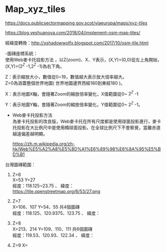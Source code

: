# Map_xyz_tiles
https://docs.publicsectormapping.gov.scot/viaeuropa/maps/xyz-tiles

https://blog.yeshuanova.com/2018/04/implement-osm-map-tiles/

經緯度轉換：http://xshadowwolfx.blogspot.com/2017/10/osm-tile.html

-圖磚座標系統：  
使用Web麥卡托投影方法 ，以Z(zoom)、X、Y表示，(X,Y)=(0,0)從左上角開始，(X,Y)=($2^Z$ -1,$2^Z$ -1)為右下角。  

Z：表示縮放大小，數值從0~19，數值越大表示放大倍率越大。  
Z=0為涵蓋整個世界地圖( 世界地圖邊界西經180到東經180 )。  

X：表示地圖X軸，會隨著Zoom的縮放倍率變化，X值範圍從0~ $2^Z$ -1

Y：表示地圖Y軸，會隨著Zoom的縮放倍率變化，Y值範圍從0~ $2^Z$ -1。  

* Web麥卡托投影方法    
  為麥卡托投影的改良版，Web麥卡托在所有尺度都是使用球面投影進行，麥卡托投影在大比例尺中是使用橢球面投影。在全球比例尺下不會察覺，當離赤道越遠偏差越明顯。   
 
  https://zh.m.wikipedia.org/zh-hk/Web%E5%A2%A8%E5%8D%A1%E6%89%98%E6%8A%95%E5%BD%B1   

台灣圖磚範圍：  
  1. Z=6  
     X=53  Y=27  
     經度：118.125~23.75 、 緯度：    
     https://tile.openstreetmap.org/6/53/27.png
     
  2. Z=7   
     X=106、107  Y=54、55  共4個圖磚  
     經度：118.125、120.9375、123.75 、 緯度：    
     
  3. Z=8  
     X=213、214  Y=109、110、111  共6個圖磚  
     經度：119.53、120.93、122.34 、 緯度：     
  
  4. Z=9  X=
